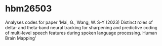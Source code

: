 # hbm26503
Analyses codes for paper 'Mai, G., Wang, W. S-Y (2023) Distinct roles of delta‐ and theta‐band neural tracking for sharpening and predictive coding of multi‐level speech features during spoken language processing. Human Brain Mapping'
